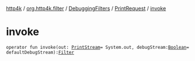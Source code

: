 [http4k](../../../index.md) / [org.http4k.filter](../../index.md) / [DebuggingFilters](../index.md) / [PrintRequest](index.md) / [invoke](./invoke.md)

# invoke

`operator fun invoke(out: `[`PrintStream`](https://docs.oracle.com/javase/9/docs/api/java/io/PrintStream.html)` = System.out, debugStream: `[`Boolean`](https://kotlinlang.org/api/latest/jvm/stdlib/kotlin/-boolean/index.html)` = defaultDebugStream): `[`Filter`](../../../org.http4k.core/-filter.md)